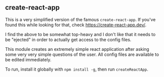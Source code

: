 ## create-react-app

This is a very simplified version of the famous `create-react-app`. If you've found this while looking for that, check https://create-react-app.dev/.

I find the above to be somewhat top-heavy and I don't like that it needs to be "ejected" in order to actually get access to the config files.

This module creates an extremely simple react application after asking some very very simple questions of the user. All config files are available to be edited immediately.

To run, install it globally with `npm install -g`, then run `createReactApp`.